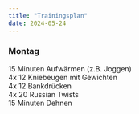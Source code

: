 ```yaml
---
title: "Trainingsplan"
date: 2024-05-24
---
```


### Montag
 15 Minuten Aufwärmen (z.B. Joggen)  
 4x 12 Kniebeugen mit Gewichten  
 4x 12 Bankdrücken  
 4x 20 Russian Twists  
 15 Minuten Dehnen
